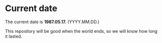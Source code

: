 # Current date

The current date is **1987.05.17.** (YYYY.MM.DD.)

This repository will be good when the world ends, so we will know how long it lasted.